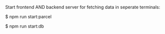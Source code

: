 Start frontend AND backend server for fetching data in seperate terminals:

$ npm run start:parcel

$ npm run start:db